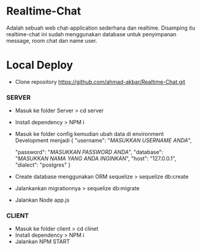 # Realtime-Chat
Adalah sebuah web chat-application sederhana dan realtime. Disamping itu realtime-chat ini sudah menggunakan database untuk penyimpanan message, room chat dan name user.


# Local Deploy
  - Clone repository https://github.com/ahmad-akbar/Realtime-Chat.git

### SERVER
  - Masuk ke folder Server > cd server
  - Install dependency > NPM i
  - Masuk ke folder config kemudian ubah data di environment Development menjadi
    {
      "username": "_MASUKKAN USERNAME ANDA_", 

      "password": "_MASUKKAN PASSWORD ANDA_",
      "database": "_MASUKKAN NAMA YANG ANDA INGINKAN_",
      "host": "127.0.0.1",
      "dialect": "postgres"
    }
  - Create database menggunakan ORM sequelize > sequelize db:create
  - Jalankankan migrationnya > sequelize db:migrate
  - Jalankan Node app.js

### CLIENT
  - Masuk ke folder client > cd clinet
  - Install dependency > NPM i
  - Jalankan NPM START
